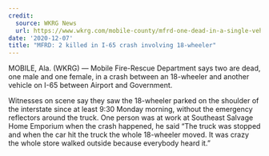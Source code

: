 ```yaml
---
credit:
  source: WKRG News
  url: https://www.wkrg.com/mobile-county/mfrd-one-dead-in-a-single-vehicle-and-18-wheeler-accident/
date: '2020-12-07'
title: "MFRD: 2 killed in I-65 crash involving 18-wheeler"
---
```

MOBILE, Ala. (WKRG) — Mobile Fire-Rescue Department says two are dead, one male and one female, in a crash between an 18-wheeler and another vehicle on I-65 between Airport and Government.

Witnesses on scene say they saw the 18-wheeler parked on the shoulder of the interstate since at least 9:30 Monday morning, without the emergency reflectors around the truck. One person was at work at Southeast Salvage Home Emporium when the crash happened, he said “The truck was stopped and when the car hit the truck the whole 18-wheeler moved. It was crazy the whole store walked outside because everybody heard it.”
